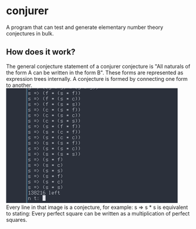 # conjurer
A program that can test and generate elementary number theory conjectures in bulk.
## How does it work?
The general conjecture statement of a conjurer conjecture is "All naturals of the form A can be written in the form B". 
These forms are represented as expression trees internally. A conjecture is formed by connecting one form to another.
![alt text](pic1.png)
Every line in that image is a conjecture, for example:
s => s * s is equivalent to stating: Every perfect square can be written as a multiplication of perfect squares.
